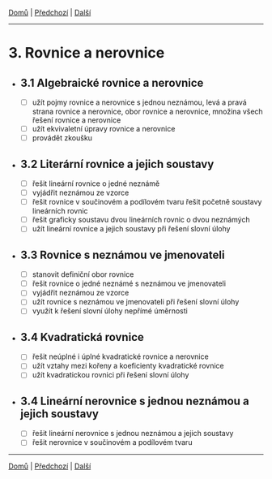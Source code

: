 [Domů](/README.md) | [Předchozí](/Okruhy/algebraicke_vyrazy.md) | [Další](/Okruhy/funkce.md)

---

# 3. Rovnice a nerovnice
- ## 3.1 Algebraické rovnice a nerovnice
  - [ ] užít pojmy rovnice a nerovnice s jednou neznámou, levá a pravá strana rovnice a nerovnice, obor rovnice a nerovnice, množina všech řešení rovnice a nerovnice
  - [ ] užít ekvivaletní úpravy rovnice a nerovnice
  - [ ] provádět zkoušku
- ## 3.2 Literární rovnice a jejich soustavy
  - [ ] řešit lineární rovnice o jedné neznámě
  - [ ] vyjádřit neznámou ze vzorce
  - [ ] řešit rovnice v součinovém a podílovém tvaru řešit početně soustavy lineárních rovnic
  - [ ] řešit graficky soustavu dvou lineárních rovnic o dvou neznámých
  - [ ] užít lineární rovnice a jejich soustavy při řešení slovní úlohy
- ## 3.3 Rovnice s neznámou ve jmenovateli
  - [ ] stanovit definiční obor rovnice
  - [ ] řešit rovnice o jedné neznámé s neznámou ve jmenovateli
  - [ ] vyjádřit neznámou ze vzorce
  - [ ] užít rovnice s neznámou ve jmenovateli při řešení slovní úlohy
  - [ ] využít k řešení slovní úlohy nepřímé úměrnosti
- ## 3.4 Kvadratická rovnice
  - [ ] řešit neúplné i úplné kvadratické rovnice a nerovnice
  - [ ] užít vztahy mezi kořeny a koeficienty kvadratické rovnice
  - [ ] užít kvadratickou rovnici při řešení slovní úlohy
- ## 3.4 Lineární nerovnice s jednou neznámou a jejich soustavy
  - [ ] řešit lineární nerovnice s jednou neznámou a jejich soustavy
  - [ ] řešit nerovnice v součinovém a podílovém tvaru

---

[Domů](/README.md) | [Předchozí](/Okruhy/algebraicke_vyrazy.md) | [Další](/Okruhy/funkce.md)